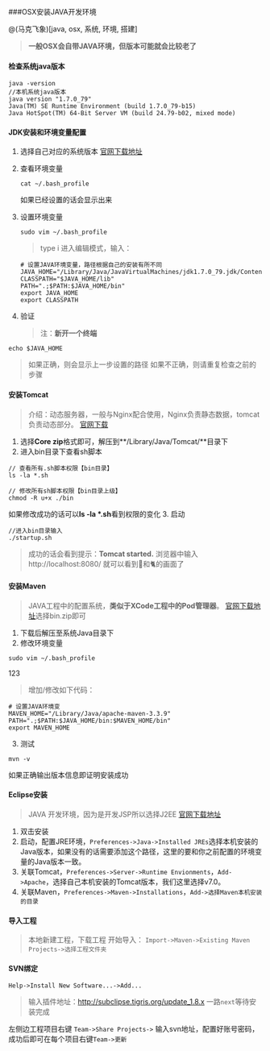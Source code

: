 ###OSX安装JAVA开发环境

@(马克飞象)[java, osx, 系统, 环境, 搭建]


>**一般OSX会自带JAVA环境，但版本可能就会比较老了**

#### 检查系统java版本

    java -version
    //本机系统java版本
    java version "1.7.0_79"
    Java(TM) SE Runtime Environment (build 1.7.0_79-b15)
    Java HotSpot(TM) 64-Bit Server VM (build 24.79-b02, mixed mode)

#### JDK安装和环境变量配置
1. 选择自己对应的系统版本 [官网下载地址](http://www.oracle.com/technetwork/java/javase/downloads/jdk8-downloads-2133151.html) 
2. 查看环境变量
	```
	cat ~/.bash_profile
	```
	如果已经设置的话会显示出来

3. 设置环境变量
	```
	sudo vim ~/.bash_profile
	```
	>type i 进入编辑模式，输入：
	```
	# 设置JAVA环境变量，路径根据自己的安装有所不同
	JAVA_HOME="/Library/Java/JavaVirtualMachines/jdk1.7.0_79.jdk/Contents/Home/"
	CLASSPATH="$JAVA_HOME/lib"
	PATH=".;$PATH:$JAVA_HOME/bin"
	export JAVA_HOME
	export CLASSPATH
	```
4. 验证 
	> 注：**新开一个终端**
```
echo $JAVA_HOME
```
> 如果正确，则会显示上一步设置的路径
> 如果不正确，则请重复检查之前的步骤

#### 安装Tomcat
> 介绍：动态服务器，一般与Nginx配合使用，Nginx负责静态数据，tomcat负责动态部分。
> [官网下载](http://tomcat.apache.org/)

1. 选择**Core zip**格式即可，解压到**/Library/Java/Tomcat/**目录下
2. 进入bin目录下查看sh脚本 
```
// 查看所有.sh脚本权限【bin目录】
ls -la *.sh

// 修改所有sh脚本权限【bin目录上级】
chmod -R u+x ./bin
```
如果修改成功的话可以**ls -la *.sh**看到权限的变化
3. 启动
```
//进入bin目录输入
./startup.sh
```
> 成功的话会看到提示：**Tomcat started.**
> 浏览器中输入http://localhost:8080/ 就可以看到🐅和🐈的画面了

#### 安装Maven
> JAVA工程中的配置系统，**类似于XCode工程中的Pod管理器**。
> [官网下载地址](http://maven.apache.org/download.cgi)选择bin.zip即可

1. 下载后解压至系统Java目录下
2. 修改环境变量
```
sudo vim ~/.bash_profile
```
123
>增加/修改如下代码：
>
	# 设置JAVA环境变
	MAVEN_HOME="/Library/Java/apache-maven-3.3.9"
	PATH=".;$PATH:$JAVA_HOME/bin:$MAVEN_HOME/bin"
	export MAVEN_HOME


3. 测试
```
mvn -v
```
如果正确输出版本信息即证明安装成功

#### Eclipse安装
> JAVA 开发环境，因为是开发JSP所以选择J2EE
> [官网下载地址](http://www.eclipse.org/downloads/packages/eclipse-ide-java-ee-developers/keplersr2)

1. 双击安装
2. 启动，配置JRE环境，`Preferences->Java->Installed JREs`选择本机安装的Java版本，如果没有的话需要添加这个路径，这里的要和你之前配置的环境变量的Java版本一致。
3. 关联Tomcat，`Preferences->Server->Runtime Envionments`，`Add->Apache`，选择自己本机安装的Tomcat版本，我们这里选择v7.0。
4. 关联Maven，`Preferences->Maven->Installations`，`Add->选择Maven本机安装的目录`

#### 导入工程
> 本地新建工程，下载工程
> 开始导入：
> `Import->Maven->Existing Maven Projects->选择工程文件夹`


#### SVN绑定
`Help->Install New Software...->Add...`
> 输入插件地址：http://subclipse.tigris.org/update_1.8.x
> 一路`next`等待安装完成

左侧边工程项目右键 `Team->Share Projects->`
输入svn地址，配置好账号密码，成功后即可在每个项目右键`Team->更新`